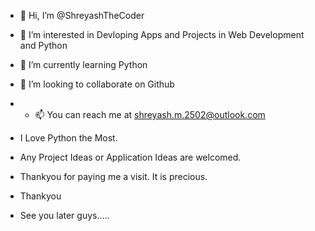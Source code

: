 - 👋 Hi, I’m @ShreyashTheCoder
- 👀 I’m interested in Devloping Apps and Projects in Web Development and Python 
- 🌱 I’m currently learning Python
- 💞️ I’m looking to collaborate on Github
- - 📫 You can reach me at shreyash.m.2502@outlook.com

- I Love Python the Most.
- Any Project Ideas or Application Ideas are welcomed.






- Thankyou for paying me a visit. It is precious. 
- Thankyou
- See you later guys.....
